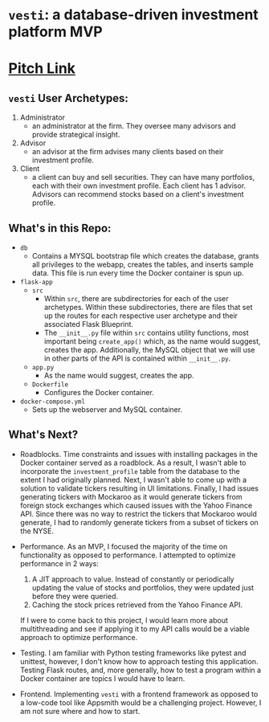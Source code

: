 # `vesti`: a database-driven investment platform MVP

# [Pitch Link](https://youtu.be/d2SfIR-RlU4)

## `vesti` User Archetypes:
1. Administrator
    * an administrator at the firm. They oversee many advisors and provide strategical insight.
2. Advisor
   * an advisor at the firm advises many clients based on their investment profile.
3. Client
   * a client can buy and sell securities. They can have many portfolios, each with their own investment profile. Each client has 1 advisor. Advisors can recommend stocks based on a client's investment profile.

## What's in this Repo:
* `db`
  * Contains a MYSQL bootstrap file which creates the database, grants all privileges to the webapp, creates the tables, and inserts sample data. This file is run every time the Docker container is spun up.
* `flask-app`
  * `src`
    * Within `src`, there are subdirectories for each of the user archetypes. Within these subdirectories, there are files that set up the routes for each respective user archetype and their associated Flask Blueprint.
    * The `__init__.py` file within `src` contains utility functions, most important being `create_app()` which, as the name would suggest, creates the app. Additionally, the MySQL object that we will use in other parts of the API is contained within `__init__.py`.
  * `app.py`
    * As the name would suggest, creates the app.
  * `Dockerfile`
    * Configures the Docker container.
* `docker-compose.yml`
    * Sets up the webserver and MySQL container.

## What's Next?
* Roadblocks. Time constraints and issues with installing packages in the Docker container served as a roadblock. As a result, I wasn't able to incorporate the `investment_profile` table from the database to the extent I had originally planned. Next, I wasn't able to come up with a solution to validate tickers resulting in UI limitations. Finally, I had issues generating tickers with Mockaroo as it would generate tickers from foreign stock exchanges which caused issues with the Yahoo Finance API. Since there was no way to restrict the tickers that Mockaroo would generate, I had to randomly generate tickers from a subset of tickers on the NYSE.
* Performance. As an MVP, I focused the majority of the time on functionality as opposed to performance. I attempted to optimize performance in 2 ways:
  1. A JIT approach to value. Instead of constantly or periodically updating the value of stocks and portfolios, they were updated just before they were queried.  
  2. Caching the stock prices retrieved from the Yahoo Finance API. 

    If I were to come back to this project, I would learn more about multithreading and see if applying it to my API calls would be a viable approach to optimize performance.
* Testing. I am familiar with Python testing frameworks like pytest and unittest, however, I don't know how to approach testing this application. Testing Flask routes, and, more generally, how to test a program within a Docker container are topics I would have to learn.
* Frontend. Implementing `vesti` with a frontend framework as opposed to a low-code tool like Appsmith would be a challenging project. However, I am not sure where and how to start.